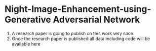 # Night-Image-Enhancement-using-Generative Adversarial Network
1. A research paper is going to publish on this work very soon.
2. Once the research paper is published all data including code will be available here
